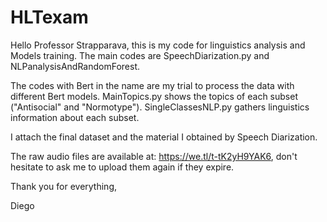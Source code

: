 # HLTexam
Hello Professor Strapparava, this is my code for linguistics analysis and Models training.
The main codes are SpeechDiarization.py and NLPanalysisAndRandomForest.

The codes with Bert in the name are my trial to process the data with different Bert models.
MainTopics.py shows the topics of each subset ("Antisocial" and "Normotype").
SingleClassesNLP.py gathers linguistics information about each subset.

I attach the final dataset and the material I obtained by Speech Diarization.

The raw audio files are available at: https://we.tl/t-tK2yH9YAK6, don't hesitate to ask me to upload them again if they expire.

Thank you for everything,

Diego


